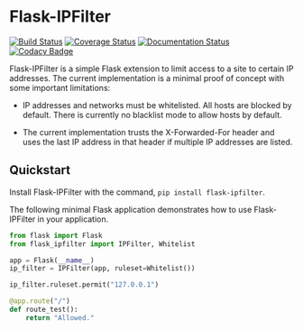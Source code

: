 # Flask-IPFilter

[![Build Status](https://travis-ci.org/douganger/flask-ipfilter.svg?branch=master)](https://travis-ci.org/douganger/flask-ipfilter)
[![Coverage Status](https://coveralls.io/repos/github/douganger/flask-ipfilter/badge.svg?branch=master)](https://coveralls.io/github/douganger/flask-ipfilter?branch=master)
[![Documentation Status](https://readthedocs.org/projects/flask-ipfilter/badge/?version=latest)](https://flask-ipfilter.readthedocs.io/en/latest/?badge=latest)
[![Codacy Badge](https://app.codacy.com/project/badge/Grade/545d4bfe0bee4a47a7235b4f2205bae1)](https://www.codacy.com/gh/douganger/flask-ipfilter/dashboard)

Flask-IPFilter is a simple Flask extension to limit access to a site to certain
IP addresses. The current implementation is a minimal proof of concept with some
important limitations:

-   IP addresses and networks must be whitelisted. All hosts are blocked by
    default. There is currently no blacklist mode to allow hosts by default.

-   The current implementation trusts the X-Forwarded-For header and uses the
    last IP address in that header if multiple IP addresses are listed.

## Quickstart

Install Flask-IPFilter with the command, `pip install flask-ipfilter`.

The following minimal Flask application demonstrates how to use Flask-IPFilter
in your application.

```python
from flask import Flask
from flask_ipfilter import IPFilter, Whitelist

app = Flask(__name__)
ip_filter = IPFilter(app, ruleset=Whitelist())

ip_filter.ruleset.permit("127.0.0.1")

@app.route("/")
def route_test():
    return "Allowed."
```
